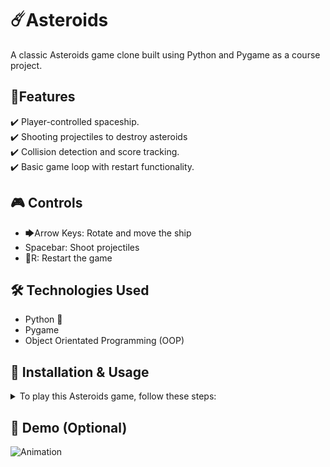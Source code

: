 # ☄️Asteroids
A classic Asteroids game clone built using Python and Pygame as a course project.

## 🚀Features
✔️ Player-controlled spaceship.\
✔️ Shooting projectiles to destroy asteroids\
✔️ Collision detection and score tracking.\
✔️ Basic game loop with restart functionality.

## 🎮 Controls
- 🡆Arrow Keys: Rotate and move the ship
- Spacebar: Shoot projectiles
- 🔄R: Restart the game

## 🛠 Technologies Used
- Python 🐍
- Pygame
- Object Orientated Programming (OOP)

## 🔧 Installation & Usage
<details>
<summary>To play this Asteroids game, follow these steps:</summary>

### 1️⃣ Clone the repository:
git clone https://github.com/BambiCPT/Asteroids-Game.git\
cd Asteroids-Game

### 2️⃣ Install dependencies:
pip install -r requirements.txt

### 3️⃣ Run the game:
python3 main.py
</details>

## 📸 Demo (Optional)
![Animation](https://github.com/user-attachments/assets/0d53c232-f7ab-4337-8fca-93e6e79526d4)

